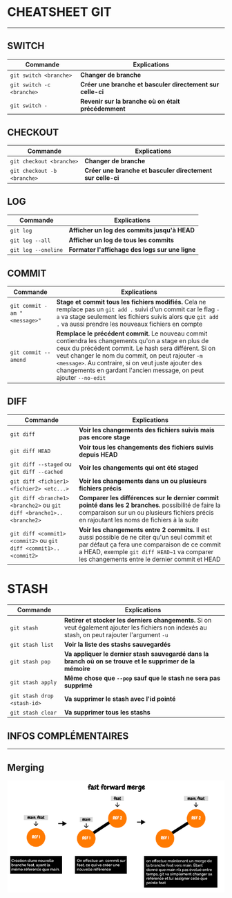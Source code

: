 # CHEATSHEET GIT
---

## SWITCH

| Commande | Explications |
| - | - |
| `git switch <branche>` | **Changer de branche**|
| `git switch -c <branche>`| **Créer une branche et basculer directement sur celle-ci** |
| `git switch -` | **Revenir sur la branche où on était précédemment** |

## CHECKOUT

| Commande | Explications |
| - | - |
| `git checkout <branche>` | **Changer de branche**|
| `git checkout -b <branche>`| **Créer une branche et basculer directement sur celle-ci** |

## LOG

| Commande | Explications |
| - | - |
|`git log` | **Afficher un log des commits jusqu'à HEAD** | 
|  `git log --all` | **Afficher un log de tous les commits** |
| `git log --oneline` | **Formater l'affichage des logs sur une ligne** |

## COMMIT

| Commande| Explications |
| - | - |
| `git commit -am "<message>"` |  **Stage et commit tous les fichiers modifiés.** Cela ne remplace pas un `git add .` suivi d'un commit car le flag `-a` va stage seulement les fichiers suivis alors que `git add .` va aussi prendre les nouveaux fichiers en compte |
|  `git commit --amend` | **Remplace le précédent commit.** Le nouveau commit contiendra les changements qu'on a stage en plus de ceux du précédent commit. Le hash sera différent. Si on veut changer le nom du commit, on peut rajouter `-m <message>`. Au contraire, si on veut juste ajouter des changements en gardant l'ancien message, on peut ajouter `--no-edit`|

## DIFF

| Commande| Explications |
| - | - |
| `git diff` | **Voir les changements  des fichiers suivis mais pas encore stage**  |
| `git diff HEAD` | **Voir tous les changements des fichiers suivis depuis HEAD** |
| `git diff --staged` ou `git diff --cached` | **Voir les changements qui ont été staged** |
| `git diff <fichier1> <fichier2> <etc...>` | **Voir les changements dans un ou plusieurs fichiers précis** |
|  `git diff <branche1> <branche2>` ou `git diff <branche1>..<branche2>` | **Comparer les différences sur le dernier commit pointé dans les 2 branches.** possibilité de faire la comparaison sur un ou plusieurs fichiers précis en rajoutant les noms de fichiers à la suite|
| `git diff <commit1> <commit2>` ou `git diff <commit1>..<commit2>`|**Voir les changements entre 2 commits.** Il est aussi possible de ne citer qu'un seul commit et par défaut ça fera une comparaison de ce commit a HEAD, exemple `git diff HEAD~1` va comparer les changements entre le dernier commit et HEAD

# STASH

| Commande| Explications |
| - | - |
| `git stash` | **Retirer et stocker les derniers changements.** Si on veut également ajouter les fichiers non indexés au stash, on peut rajouter l'argument `-u` |
| `git stash list` | **Voir la liste des stashs sauvegardés** |
| `git stash pop` | **Va appliquer le dernier stash sauvegardé dans la branch où on se trouve et le supprimer de la mémoire** |
| `git stash apply` | **Même chose que `--pop` sauf que le stash ne sera pas supprimé** |
|`git stash drop <stash-id>`| **Va supprimer le stash avec l'id pointé**|
|`git stash clear`| **Va supprimer tous les stashs**|


## INFOS COMPLÉMENTAIRES
---

## Merging

 ![ffmerge](./screens/fast_foward_merge.png)


